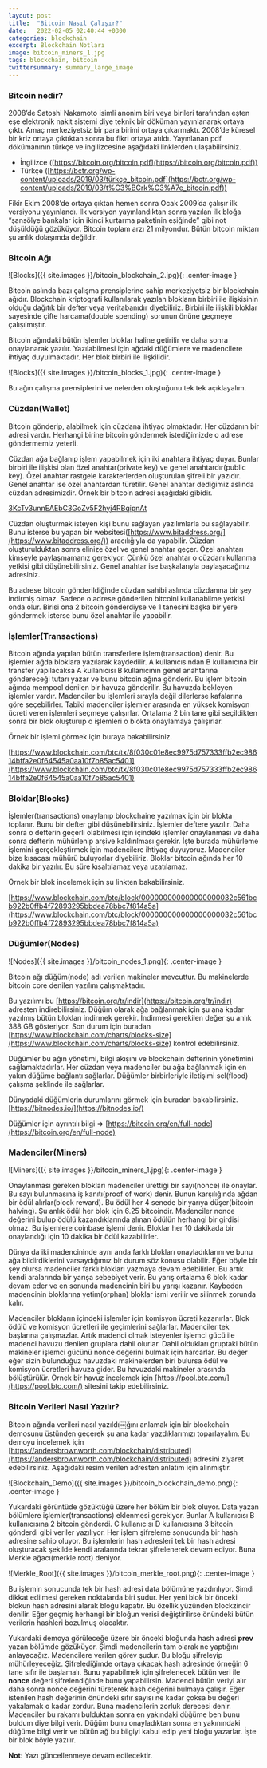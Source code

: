 ```yaml
---
layout: post
title:  "Bitcoin Nasıl Çalışır?"
date:   2022-02-05 02:40:44 +0300
categories: blockchain
excerpt: Blockchain Notları
image: bitcoin_miners_1.jpg
tags: blockchain, bitcoin
twittersummary: summary_large_image
---
```


### Bitcoin nedir?

2008’de Satoshi Nakamoto isimli anonim biri veya birileri tarafından eşten eşe elektronik nakit sistemi diye teknik bir döküman yayınlanarak ortaya çıktı. Amaç merkeziyetsiz bir para birimi ortaya çıkarmaktı. 2008’de küresel bir kriz ortaya çıktıktan sonra bu fikri ortaya atıldı. Yayınlanan pdf dökümanının türkçe ve ingilizcesine aşağıdaki linklerden ulaşabilirsiniz.

- İngilizce ([https://bitcoin.org/bitcoin.pdf](https://bitcoin.org/bitcoin.pdf))
- Türkçe ([https://bctr.org/wp-content/uploads/2019/03/türkçe_bitcoin.pdf](https://bctr.org/wp-content/uploads/2019/03/t%C3%BCrk%C3%A7e_bitcoin.pdf))

Fikir Ekim 2008’de ortaya çıktan hemen sonra Ocak 2009’da çalışır ilk versiyonu yayınlandı. İlk versiyon yayınlandıktan sonra yazılan ilk bloğa “şansölye bankalar için ikinci kurtarma paketinin eşiğinde” gibi not düşüldüğü gözüküyor. Bitcoin toplam arzı 21 milyondur. Bütün bitcoin miktarı şu anlık dolaşımda değildir.

### Bitcoin Ağı

![Blocks]({{ site.images }}/bitcoin_blockchain_2.jpg){: .center-image }

Bitcoin aslında bazı çalışma prensiplerine sahip merkeziyetsiz bir blockchain ağıdır. Blockchain kriptografi kullanılarak yazılan blokların birbiri ile ilişkisinin olduğu dağıtık bir defter veya veritabanıdır diyebiliriz. Birbiri ile ilişkili bloklar sayesinde çifte harcama(double spending) sorunun önüne geçmeye çalışılmıştır.

Bitcoin ağındaki bütün işlemler bloklar haline getirilir ve daha sonra onaylanarak yazılır. Yazılabilmesi için ağdaki düğümlere ve madencilere ihtiyaç duyulmaktadır. Her blok birbiri ile ilişkilidir.

![Blocks]({{ site.images }}/bitcoin_blocks_1.jpg){: .center-image }

Bu ağın çalışma prensiplerini ve nelerden oluştuğunu tek tek açıklayalım.

### Cüzdan(Wallet)

Bitcoin gönderip, alabilmek için cüzdana ihtiyaç olmaktadır. Her cüzdanın bir adresi vardır. Herhangi birine bitcoin göndermek istediğimizde o adrese göndermemiz yeterli.

Cüzdan ağa bağlanıp işlem yapabilmek için iki anahtara ihtiyaç duyar. Bunlar birbiri ile ilişkisi olan özel anahtar(private key) ve genel anahtardır(public key). Özel anahtar rastgele karakterlerden oluşturulan şifreli bir yazıdır. Genel anahtar ise özel anahtardan türetilir. Genel anahtar dediğimiz aslında cüzdan adresimizdir. Örnek bir bitcoin adresi aşağıdaki gibidir.

[3KcTv3unnEAEbC3GoZv5F2hyj4RBqipnAt](https://www.blockchain.com/btc/address/3KcTv3unnEAEbC3GoZv5F2hyj4RBqipnAt)

Cüzdan oluşturmak isteyen kişi bunu sağlayan yazılımlarla bu sağlayabilir. Bunu isterse bu yapan bir websitesi([https://www.bitaddress.org/](https://www.bitaddress.org/)) aracılığıyla da yapabilir. Cüzdan oluşturulduktan sonra elinize özel ve genel anahtar geçer. Özel anahtarı kimseyle paylaşmamanız gerekiyor. Çünkü özel anahtar o cüzdanı kullanma yetkisi gibi düşünebilirsiniz. Genel anahtar ise başkalarıyla paylaşacağınız adresiniz.

Bu adrese bitcoin gönderildiğinde cüzdan sahibi aslında cüzdanına bir şey indirmiş olmaz. Sadece o adrese gönderilen bitcoini kullanabilme yetkisi onda olur. Birisi ona 2 bitcoin gönderdiyse ve 1 tanesini başka bir yere göndermek isterse bunu özel anahtar ile yapabilir.

### İşlemler(Transactions)

Bitcoin ağında yapılan bütün transferlere işlem(transaction) denir. Bu işlemler ağda bloklara yazılarak kaydedilir. A kullanıcısından B kullanıcına bir transfer yapılacaksa A kullanıcısı B kullanıcının genel anahtarına göndereceği tutarı yazar ve bunu bitcoin ağına gönderir. Bu işlem bitcoin ağında mempool denilen bir havuza gönderilir. Bu havuzda bekleyen işlemler vardır. Madenciler bu işlemleri sırayla değil dilerlerse kafalarına göre seçebilirler. Tabiki madenciler işlemler arasında en yüksek komisyon ücreti veren işlemleri seçmeye çalışırlar. Ortalama 2 bin tane gibi seçildikten sonra bir blok oluşturup o işlemleri o blokta onaylamaya çalışırlar.

Örnek bir işlemi görmek için buraya bakabilirsiniz.

[https://www.blockchain.com/btc/tx/8f030c01e8ec9975d757333ffb2ec98614bffa2e0f64545a0aa10f7b85ac5401](https://www.blockchain.com/btc/tx/8f030c01e8ec9975d757333ffb2ec98614bffa2e0f64545a0aa10f7b85ac5401)

### Bloklar(Blocks)

İşlemler(transactions) onaylanıp blockchaine yazılmak için bir blokta toplanır. Bunu bir defter gibi düşünebilirsiniz. İşlemler deftere yazılır. Daha sonra o defterin geçerli olabilmesi için içindeki işlemler onaylanması ve daha sonra defterin mühürlenip arşive kaldırılması gerekir. İşte burada mühürleme işlemini gerçekleştirmek için madencilere ihtiyaç duyuyoruz. Madenciler bize kısacası mühürü buluyorlar diyebiliriz. Bloklar bitcoin ağında her 10 dakika bir yazılır. Bu süre kısaltılamaz veya uzatılamaz.

Örnek bir blok incelemek için şu linkten bakabilirsiniz.

[https://www.blockchain.com/btc/block/000000000000000000032c561bcb922b0ffb4f72893295bbdea78bbc7f814a5a](https://www.blockchain.com/btc/block/000000000000000000032c561bcb922b0ffb4f72893295bbdea78bbc7f814a5a)

### Düğümler(Nodes)

![Nodes]({{ site.images }}/bitcoin_nodes_1.png){: .center-image }

Bitcoin ağı düğüm(node) adı verilen makineler mevcuttur. Bu makinelerde bitcoin core denilen yazılım çalışmaktadır.

Bu yazılımı bu [https://bitcoin.org/tr/indir](https://bitcoin.org/tr/indir) adresten indirebilirsiniz. Düğüm olarak ağa bağlanmak için şu ana kadar yazılmış bütün blokları indirmek gerekir. İndirmesi gerekilen değer şu anlık 388 GB gösteriyor. Son durum için buradan [https://www.blockchain.com/charts/blocks-size](https://www.blockchain.com/charts/blocks-size) kontrol edebilirsiniz.

Düğümler bu ağın yönetimi, bilgi akışını ve blockchain defterinin yönetimini sağlamaktadırlar. Her cüzdan veya madenciler bu ağa bağlanmak için en yakın düğüme bağlantı sağlarlar. Düğümler birbirleriyle iletişimi sel(flood) çalışma şeklinde ile sağlarlar.

Dünyadaki düğümlerin durumlarını görmek için buradan bakabilirsiniz. [https://bitnodes.io/](https://bitnodes.io/)

Düğümler için ayrıntılı bilgi => [https://bitcoin.org/en/full-node](https://bitcoin.org/en/full-node)

### Madenciler(Miners)

![Miners]({{ site.images }}/bitcoin_miners_1.jpg){: .center-image }

Onaylanması gereken blokları madenciler ürettiği bir sayı(nonce) ile onaylar. Bu sayı bulunmasına iş kanıtı(proof of work) denir. Bunun karşılığında ağdan bir ödül alırlar(block reward). Bu ödül her 4 senede bir yarıya düşer(bitcoin halving).  Şu anlık ödül her blok için 6.25 bitcoindir. Madenciler nonce değerini bulup ödülü kazandıklarında alınan ödülün herhangi bir girdisi olmaz. Bu işlemlere coinbase işlemi denir. Bloklar her 10 dakikada bir onaylandığı için 10 dakika bir ödül kazabilirler.

Dünya da iki madencininde aynı anda farklı blokları onayladıklarını ve bunu ağa bildirdiklerini varsaydığımız bir durum söz konusu olabilir. Eğer böyle bir şey olursa madenciler farklı blokları yazmaya devam edebilirler. Bu artık kendi aralarında bir yarışa sebebiyet verir. Bu yarış ortalama 6 blok kadar devam eder ve en sonunda madencinin biri bu yarışı kazanır. Kaybeden madencinin bloklarına yetim(orphan) bloklar ismi verilir ve silinmek zorunda kalır.

Madenciler blokların içindeki işlemler için komisyon ücreti kazanırlar. Blok ödülü ve komisyon ücretleri ile geçimlerini sağlarlar. Madenciler tek başlarına çalışmazlar. Artık madenci olmak isteyenler işlemci gücü ile madenci havuzu denilen gruplara dahil olurlar. Dahil oldukları gruptaki bütün makineler işlemci gücünü nonce değerini bulmak için harcarlar. Bu değer eğer sizin bulunduğuz havuzdaki makinelerden biri bulursa ödül ve komisyon ücretleri havuza gider. Bu havuzdaki makineler arasında bölüştürülür. Örnek bir havuz incelemek için [https://pool.btc.com/](https://pool.btc.com/) sitesini takip edebilirsiniz.

### Bitcoin Verileri Nasıl Yazılır?

Bitcoin ağında verileri nasıl yazıldı￼ğını anlamak için bir blockchain demosunu üstünden geçerek şu ana kadar yazdıklarımızı toparlayalım. Bu demoyu incelemek için [https://andersbrownworth.com/blockchain/distributed](https://andersbrownworth.com/blockchain/distributed) adresini ziyaret edebilirsiniz. Aşağıdaki resim verilen adresten anlatım için alınmıştır.

![Blockchain_Demo]({{ site.images }}/bitcoin_blockchain_demo.png){: .center-image }

Yukardaki görüntüde gözüktüğü üzere her bölüm bir blok oluyor. Data yazan bölümlere işlemler(transactions) eklenmesi gerekiyor. Bunlar A kullanıcısı B kullanıcısına 2 bitcoin gönderdi. C kullanıcısı D kullanıcısına 3 bitcoin gönderdi gibi veriler yazılıyor. Her işlem şifreleme sonucunda bir hash adresine sahip oluyor. Bu işlemlerin hash adresleri tek bir hash adresi oluşturacak şekilde kendi aralarında tekrar şifrelenerek devam ediyor. Buna Merkle ağacı(merkle root) deniyor.

![Merkle_Root]({{ site.images }}/bitcoin_merkle_root.png){: .center-image }

Bu işlemin sonucunda tek bir hash adresi data bölümüne yazdırılıyor. Şimdi dikkat edilmesi gereken noktalarda biri şudur. Her yeni blok bir önceki blokun hash adresini alarak bloğu kapatır. Bu özellik yüzünden blockzincir denilir. Eğer geçmiş herhangi bir bloğun verisi değiştirilirse önündeki bütün verilerin hashleri bozulmuş olacaktır.

Yukardaki demoya görüleceğe üzere bir önceki bloğunda hash adresi **prev** yazan bölümde gözüküyor. Şimdi madencilerin tam olarak ne yaptığını anlayacağız. Madencilere verilen görev şudur. Bu bloğu şifreleyip mühürleyeceğiz. Şifrelediğimde ortaya çıkacak hash adresinde örneğin 6 tane sıfır ile başlamalı. Bunu yapabilmek için şifrelenecek bütün veri ile **nonce** değeri şifrelendiğinde bunu yapabilirsin. Madenci bütün veriyi alır daha sonra nonce değerini türeterek hash değerini bulmaya çalışır. Eğer istenilen hash değerinin önündeki sıfır sayısı ne kadar çoksa bu değeri yakalamak o kadar zordur. Buna madencilerin zorluk derecesi denir. Madenciler bu rakamı bulduktan sonra en yakındaki düğüme ben bunu buldum diye bilgi verir. Düğüm bunu onayladıktan sonra en yakınındaki düğüme bilgi verir ve bütün ağ bu bilgiyi kabul edip yeni bloğu yazarlar. İşte bir blok böyle yazılır.

**Not:** Yazı güncellenmeye devam edilecektir.
